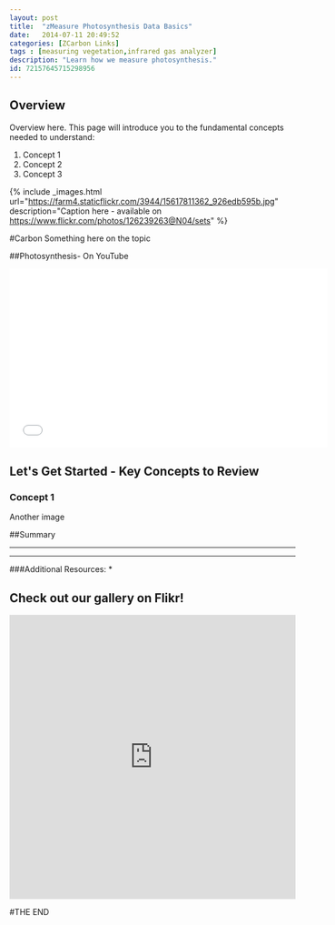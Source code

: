 ```yaml
---
layout: post
title:  "zMeasure Photosynthesis Data Basics"
date:   2014-07-11 20:49:52
categories: [ZCarbon Links]
tags : [measuring vegetation,infrared gas analyzer]
description: "Learn how we measure photosynthesis."
id: 72157645715298956
---
```



## Overview ##

Overview here. This page will introduce you to the fundamental concepts needed to understand:

1. Concept 1
2. Concept 2
3. Concept 3 


{% include _images.html url="https://farm4.staticflickr.com/3944/15617811362_926edb595b.jpg" description="Caption here - available on https://www.flickr.com/photos/126239263@N04/sets" %}


#Carbon
Something here on the topic

##Photosynthesis- On YouTube
<iframe width="560" height="315" src="//www.youtube.com/embed/PlEzyZadA90?rel=0" frameborder="0" allowfullscreen></iframe>



## Let's Get Started - Key Concepts to Review ##

### Concept 1 ###


Another image



##Summary
 


----------
----------



###Additional Resources:
*	



## Check out our gallery on Flikr! ##


<iframe width="100%" height="500px" frameborder="0" scrolling="no" src="http://flickrit.com/slideshowholder.php?height=75&size=big&setId=72157648530274367&caption=true&theme=1&thumbnails=1&transition=1&layoutType=responsive&sort=0" ></iframe>


#THE END 

